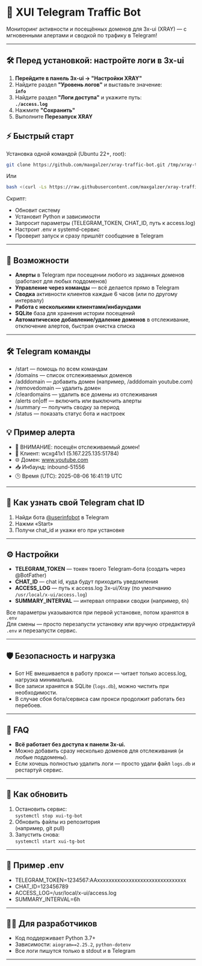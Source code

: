 # 🚦 XUI Telegram Traffic Bot

Мониторинг активности и посещённых доменов для 3x-ui (XRAY) — с мгновенными алертами и сводкой по трафику в Telegram!

---

## 🛠️ Перед установкой: настройте логи в 3x-ui

1. **Перейдите в панель 3x-ui → "Настройки XRAY"**
2. Найдите раздел **"Уровень логов"** и выставьте значение:  
   **`info`**
3. Найдите раздел **"Логи доступа"** и укажите путь:  
   **`./access.log`**
4. Нажмите **"Сохранить"**
5. Выполните **Перезапуск XRAY**

## ⚡️ Быстрый старт

Установка одной командой (Ubuntu 22+, root):

```bash
git clone https://github.com/maxgalzer/xray-traffic-bot.git /tmp/xray-traffic-bot && cd /tmp/xray-traffic-bot && chmod +x install.sh && ./install.sh
```
Или 
```bash
bash <(curl -Ls https://raw.githubusercontent.com/maxgalzer/xray-traffic-bot/main/install.sh)
```
Скрипт:
- Обновит систему
- Установит Python и зависимости
- Запросит параметры (TELEGRAM_TOKEN, CHAT_ID, путь к access.log)
- Настроит .env и systemd-сервис
- Проверит запуск и сразу пришлёт сообщение в Telegram
---

## 🎯 Возможности

- **Алерты** в Telegram при посещении любого из заданных доменов (работают для любых поддоменов)
- **Управление через команды** — всё делается прямо в Telegram
- **Сводка** активности клиентов каждые 6 часов (или по другому интервалу)
- **Работа с несколькими клиентами/инбаундами**
- **SQLite** база для хранения истории посещений
- **Автоматическое добавление/удаление доменов** в отслеживание, отключение алертов, быстрая очистка списка

---

## 🛠️ Telegram команды
- /start — помощь по всем командам
- /domains — список отслеживаемых доменов
- /adddomain — добавить домен (например, /adddomain youtube.com)
- /removedomain — удалить домен
- /cleardomains — удалить все домены из отслеживания
- /alerts on|off — включить или выключить алерты
- /summary — получить сводку за период
- /status — показать статус бота и настроек

## 💡 Пример алерта
- 🚨 ВНИМАНИЕ: посещён отслеживаемый домен!
- 👤 Клиент: wcxg41x1 (5.167.225.135:51784)
- 🌐 Домен: www.youtube.com
- 📥 Инбаунд: inbound-51556
- 🕒 Время (UTC): 2025-08-06 16:41:19 UTC
---

## 📝 Как узнать свой Telegram chat ID

1. Найди бота [@userinfobot](https://t.me/userinfobot) в Telegram
2. Нажми «Start»
3. Получи chat_id и укажи его при установке

---

## ⚙️ Настройки

- **TELEGRAM_TOKEN** — токен твоего Telegram-бота (создать через @BotFather)
- **CHAT_ID** — chat id, куда будут приходить уведомления
- **ACCESS_LOG** — путь к access.log 3x-ui/Xray (по умолчанию `/usr/local/x-ui/access.log`)
- **SUMMARY_INTERVAL** — интервал отправки сводки (например, `6h`)

Все параметры указываются при первой установке, потом хранятся в `.env`  
Для смены — просто перезапусти установку или вручную отредактируй `.env` и перезапусти сервис.

---

## 🛡 Безопасность и нагрузка

- Бот НЕ вмешивается в работу прокси — читает только access.log, нагрузка минимальна.
- Все записи хранятся в SQLite (`logs.db`), можно чистить при необходимости.
- В случае сбоя бота/сервиса сам прокси продолжит работать без перебоев.

---

## 💬 FAQ

- **Всё работает без доступа к панели 3x-ui.**
- Можно добавить сразу несколько доменов для отслеживания (и любые поддомены).
- Если хочешь полностью удалить логи — просто удали файл `logs.db` и рестартуй сервис.

---

## 🚀 Как обновить

1. Остановить сервис:  
   `systemctl stop xui-tg-bot`
2. Обновить файлы из репозитория  
   (например, git pull)
3. Запустить снова:  
   `systemctl start xui-tg-bot`

---

## 📑 Пример .env
- TELEGRAM_TOKEN=1234567:AAxxxxxxxxxxxxxxxxxxxxxxxxxxxxxxx
- CHAT_ID=123456789
- ACCESS_LOG=/usr/local/x-ui/access.log
- SUMMARY_INTERVAL=6h

---

## 🧑‍💻 Для разработчиков
- Код поддерживает Python 3.7+
- Зависимости: `aiogram==2.25.2`, `python-dotenv`
- Все логи пишутся только в stdout и в Telegram
---
